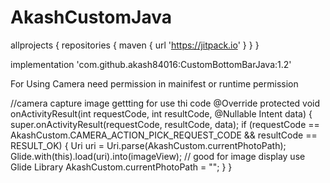 # AkashCustomJava

allprojects {
		repositories {
			maven { url 'https://jitpack.io' }
		}
	}


implementation 'com.github.akash84016:CustomBottomBarJava:1.2'



For Using Camera need permission in mainifest or runtime permission

//camera capture image gettting for use thi code
 @Override
    protected void onActivityResult(int requestCode, int resultCode, @Nullable Intent data) {
        super.onActivityResult(requestCode, resultCode, data);
        if (requestCode == AkashCustom.CAMERA_ACTION_PICK_REQUEST_CODE && resultCode == RESULT_OK) {
            Uri uri = Uri.parse(AkashCustom.currentPhotoPath);
            Glide.with(this).load(uri).into(imageView); // good for image display use Glide Library
            AkashCustom.currentPhotoPath = "";
        }
    }


 
